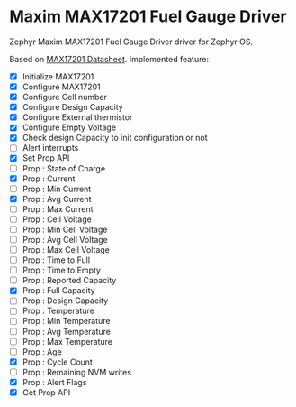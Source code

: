 # Maxim MAX17201 Fuel Gauge Driver

Zephyr Maxim MAX17201 Fuel Gauge Driver driver for Zephyr OS.

Based on [MAX17201 Datasheet](https://www.mouser.fr/datasheet/2/609/MAX17201_MAX17215-3469373.pdf). Implemented feature:

- [X] Initialize MAX17201
- [X] Configure MAX17201
- [X] Configure Cell number
- [X] Configure Design Capacity
- [X] Configure External thermistor
- [X] Configure Empty Voltage
- [X] Check design Capacity to init configuration or not
- [ ] Alert interrupts
- [X] Set Prop API
- [ ] Prop : State of Charge
- [X] Prop : Current
- [ ] Prop : Min Current
- [X] Prop : Avg Current
- [ ] Prop : Max Current
- [ ] Prop : Cell Voltage
- [ ] Prop : Min Cell Voltage
- [ ] Prop : Avg Cell Voltage
- [ ] Prop : Max Cell Voltage
- [ ] Prop : Time to Full
- [ ] Prop : Time to Empty
- [ ] Prop : Reported Capacity
- [X] Prop : Full Capacity
- [ ] Prop : Design Capacity
- [ ] Prop : Temperature
- [ ] Prop : Min Temperature
- [ ] Prop : Avg Temperature
- [ ] Prop : Max Temperature
- [ ] Prop : Age
- [X] Prop : Cycle Count
- [ ] Prop : Remaining NVM writes
- [X] Prop : Alert Flags
- [X] Get Prop API

